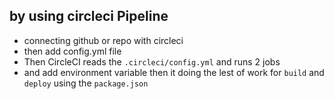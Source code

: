 ## by using circleci  Pipeline 

- connecting github or repo with circleci
- then add config.yml file
- Then CircleCI reads the `.circleci/config.yml` and runs 2 jobs
- and add environment variable then it doing the lest of work for `build` and `deploy` using the `package.json`
